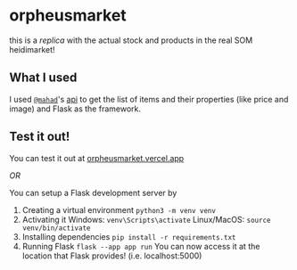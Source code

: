 # orpheusmarket
this is a _replica_ with the actual stock and products in the real SOM heidimarket!

## What I used
I used [`@mahad`](https://hackclub.slack.com/team/U059VC0UDEU)'s [api](https://summer.skyfall.dev/api/shop) to get the list of items and their properties (like price and image) and Flask as the framework.

## Test it out!
You can test it out at [orpheusmarket.vercel.app](https://orpheusmarket.vercel.app)

*OR*

You can setup a Flask development server by
1. Creating a virtual environment
`python3 -m venv venv`
2. Activating it
Windows: `venv\Scripts\activate`
Linux/MacOS: `source venv/bin/activate`
3. Installing dependencies
`pip install -r requirements.txt`
4. Running Flask
`flask --app app run`
You can now access it at the location that Flask provides! (i.e. localhost:5000)
